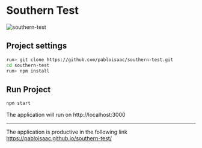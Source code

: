 # Southern Test

![southern-test](https://i.ibb.co/WkxqxQh/logo.png)
## Project settings

```sh
run> git clone https://github.com/pabloisaac/southern-test.git
cd southern-test
run> npm install
```

## Run Project

```sh
npm start
```

The application will run on http://localhost:3000

--------------

The application is productive in the following link https://pabloisaac.github.io/southern-test/

